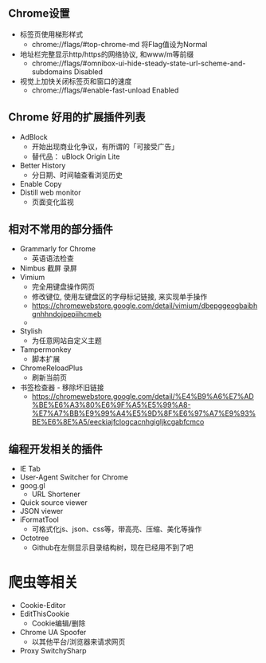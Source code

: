 ## Chrome设置

- 标签页使用梯形样式
  - chrome://flags/#top-chrome-md 将Flag值设为Normal
- 地址栏完整显示http/https的网络协议, 和www/m等前缀
  - chrome://flags/#omnibox-ui-hide-steady-state-url-scheme-and-subdomains Disabled
- 视觉上加快关闭标签页和窗口的速度
  - chrome://flags/#enable-fast-unload Enabled

## Chrome 好用的扩展插件列表

- AdBlock
  - 开始出现商业化争议，有所谓的「可接受广告」
  - 替代品： uBlock Origin Lite
- Better History
  - 分日期、时间轴查看浏览历史
- Enable Copy
- Distill web monitor
  - 页面变化监视

## 相对不常用的部分插件

- Grammarly for Chrome
  - 英语语法检查
- Nimbus 截屏 录屏
- Vimium
  - 完全用键盘操作网页
  - 修改键位, 使用左键盘区的字母标记链接, 来实现单手操作
  - https://chromewebstore.google.com/detail/vimium/dbepggeogbaibhgnhhndojpepiihcmeb
  - 
- Stylish
  - 为任意网站自定义主题
- Tampermonkey
  - 脚本扩展
- ChromeReloadPlus
  - 刷新当前页
- 书签检查器 - 移除坏旧链接
  - https://chromewebstore.google.com/detail/%E4%B9%A6%E7%AD%BE%E6%A3%80%E6%9F%A5%E5%99%A8-%E7%A7%BB%E9%99%A4%E5%9D%8F%E6%97%A7%E9%93%BE%E6%8E%A5/eeckiajfclogcacnhgigljkcgabfcmco

## 编程开发相关的插件

- IE Tab
- User-Agent Switcher for Chrome
- goog.gl
  - URL Shortener
- Quick source viewer
- JSON viewer
- iFormatTool
  - 可格式化js、json、css等，带高亮、压缩、美化等操作
- Octotree
  - Github在左侧显示目录结构树，现在已经用不到了吧
 
# 爬虫等相关

- Cookie-Editor
- EditThisCookie 
  - Cookie编辑/删除
- Chrome UA Spoofer
  - 以其他平台/浏览器来请求网页
- Proxy SwitchySharp
